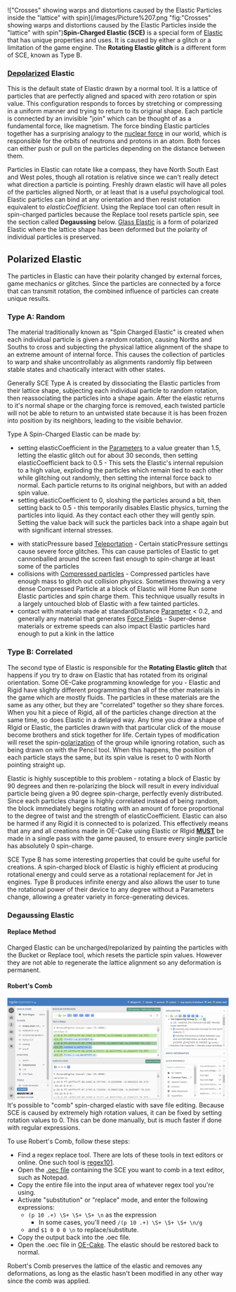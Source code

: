 !["Crosses" showing warps and distortions caused by the Elastic Particles inside the "lattice" with spin](/images/Picture%207.png "fig:"Crosses" showing warps and distortions caused by the Elastic Particles inside the "lattice" with spin")**Spin-Charged Elastic (SCE)** is a special form of [Elastic](/Elastic.md "Elastic") that has unique properties and uses. It is caused by either a glitch or a limitation of the game engine. The **Rotating Elastic glitch** is a different form of SCE, known as Type B.

### [Depolarized](/Polarization.md "Polarization") Elastic

This is the default state of Elastic drawn by a normal tool. It is a lattice of particles that are perfectly aligned and spaced with zero rotation or spin value. This configuration responds to forces by stretching or compressing in a uniform manner and trying to return to its original shape. Each particle is connected by an invisible "join" which can be thought of as a fundamental force, like magnetism. The force binding Elastic particles together has a surprising analogy to the [nuclear force](https://en.wikipedia.org/wiki/Nuclear_force) in our world, which is responsible for the orbits of neutrons and protons in an atom. Both forces can either push or pull on the particles depending on the distance between them.

Particles in Elastic can rotate like a compass, they have North South East and West poles, though all rotation is relative since we can't really detect what direction a particle is pointing. Freshly drawn elastic will have all poles of the particles aligned North, or at least that is a useful psychological tool. Elastic particles can bind at any orientation and then resist rotation equivalent to *elasticCoefficient*. Using the Replace tool can often result in spin-charged particles because the Replace tool resets particle spin, see the section called **Degaussing** below. [Glass Elastic](/Glass%20Elastic.md "Glass Elastic") is a form of polarized Elastic where the lattice shape has been deformed but the polarity of individual particles is preserved.

## Polarized Elastic

The particles in Elastic can have their polarity changed by external forces, game mechanics or glitches. Since the particles are connected by a force that can transmit rotation, the combined influence of particles can create unique results.

### Type A: Random

The material traditionally known as "Spin Charged Elastic" is created when each individual particle is given a random rotation, causing Norths and Souths to cross and subjecting the physical lattice alignment of the shape to an extreme amount of internal force. This causes the collection of particles to warp and shake uncontrollably as alignments randomly flip between stable states and chaotically interact with other states.

Generally SCE Type A is created by dissociating the Elastic particles from their lattice shape, subjecting each individual particle to random rotation, then reassociating the particles into a shape again. After the elastic returns to it's normal shape or the charging force is removed, each twisted particle will not be able to return to an untwisted state because it is has been frozen into position by its neighbors, leading to the visible behavior.

Type A Spin-Charged Elastic can be made by:

-   setting elasticCoefficient in the [Parameters](http://oecake.wikia.com/wiki/Parameters) to a value greater than 1.5, letting the elastic glitch out for about 30 seconds, then setting elasticCoefficient back to 0.5 - This sets the Elastic's internal repulsion to a high value, exploding the particles which remain tied to each other while glitching out randomly, then setting the internal force back to normal. Each particle returns to its original neighbors, but with an added spin value.
-   setting elasticCoefficient to 0, sloshing the particles around a bit, then setting back to 0.5 - this temporarily disables Elastic physics, turning the particles into liquid. As they contact each other they will gently spin. Setting the value back will suck the particles back into a shape again but with significant internal stresses.

<!-- -->

-   with staticPressure based [Teleportation](/Teleportation.md "Teleportation") - Certain staticPressure settings cause severe force glitches. This can cause particles of Elastic to get cannonballed around the screen fast enough to spin-charge at least some of the particles
-   collisions with [Compressed particles](/Compressed%20particle.md "Compressed particle") - Compressed particles have enough mass to glitch out collision physics. Sometimes throwing a very dense Compressed Particle at a block of Elastic will Home Run some Elastic particles and spin charge them. This technique usually results in a largely untouched blob of Elastic with a few tainted particles.
-   contact with materials made at standardDistance [Parameter](/Parameters.md "Parameters") \< 0.2, and generally any material that generates [Force Fields](/Force%20Field.md "Force Field") - Super-dense materials or extreme speeds can also impact Elastic particles hard enough to put a kink in the lattice

### Type B: Correlated

The second type of Elastic is responsible for the **Rotating Elastic glitch** that happens if you try to draw on Elastic that has rotated from its original orientation. Some OE-Cake programming knowledge for you - Elastic and Rigid have slightly different programming than all of the other materials in the game which are mostly fluids. The particles in these materials are the same as any other, but they are "correlated" together so they share forces. When you hit a piece of Rigid, all of the particles change direction at the same time, so does Elastic in a delayed way. Any time you draw a shape of RIgid or Elastic, the particles drawn with that particular click of the mouse become brothers and stick together for life. Certain types of modification will reset the spin-[polarization](/polarization.md "polarization") of the group while ignoring rotation, such as being drawn on with the Pencil tool. When this happens, the position of each particle stays the same, but its spin value is reset to 0 with North pointing straight up.

Elastic is highly susceptible to this problem - rotating a block of Elastic by 90 degrees and then re-polarizing the block will result in every individual particle being given a 90 degree spin-charge, perfectly evenly distributed. Since each particles charge is highly correlated instead of being random, the block immediately begins rotating with an amount of force proportional to the degree of twist and the strength of elasticCoefficient. Elastic can also be harmed if any Rigid it is connected to is polarized. This effectively means that any and all creations made in OE-Cake using Elastic or RIgid **<u>MUST</u>** be made in a single pass with the game paused, to ensure every single particle has absolutely 0 spin-charge.

SCE Type B has some interesting properties that could be quite useful for creations. A spin-charged block of Elastic is highly efficient at producing rotational energy and could serve as a rotational replacement for Jet in engines. Type B produces infinite energy and also allows the user to tune the rotational power of their device to any degree without a Parameters change, allowing a greater variety in force-generating devices.

### Degaussing Elastic

#### Replace Method

Charged Elastic can be uncharged/repolarized by painting the particles with the Bucket or Replace tool, which resets the particle spin values. However they are not able to regenerate the lattice alignment so any deformation is permanent.

#### Robert's Comb

![Robert's Comb being used on a save file in [regex101](https://regex101.com/)](/images/Regex101.png "fig:Robert's Comb being used on a save file in regex101")
It's possible to "comb" spin-charged elastic with save file editing. Because SCE is caused by extremely high rotation values, it can be fixed by setting rotation values to 0. This can be done manually, but is much faster if done with regular expressions.

To use Robert's Comb, follow these steps:

-   Find a regex replace tool. There are lots of these tools in text editors or online. One such tool is [regex101](https://regex101.com/).
-   Open the [.oec file](/.oec%20File.md ".oec File") containing the SCE you want to comb in a text editor, such as Notepad.
-   Copy the entire file into the input area of whatever regex tool you're using.
-   Activate "substitution" or "replace" mode, and enter the following expressions:
    -   `(p 10 .+) \S+ \S+ \S+ \n` as the expression
        -   In some cases, you'll need `/(p 10 .+) \S+ \S+ \S+ \n/g`
    -   and `$1 0 0 0 \n` to replace/substitute.
-   Copy the output back into the .oec file.
-   Open the .oec file in [OE-Cake](/OE-Cake.md "OE-Cake"). The elastic should be restored back to normal.

Robert's Comb preserves the lattice of the elastic and removes any deformations, as long as the elastic hasn't been modified in any other way since the comb was applied.

